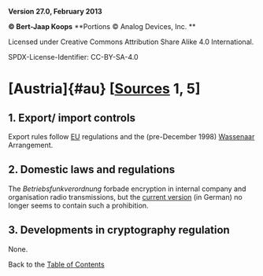 **Version 27.0, February 2013**

**© Bert-Jaap Koops**
**Portions © Analog Devices, Inc. **  

Licensed under Creative Commons Attribution Share Alike 4.0 International.

SPDX-License-Identifier: CC-BY-SA-4.0

# [Austria]{#au} \[[Sources](cls-srce.htm) 1, 5\]

## 1. Export/ import controls  
Export rules follow [EU](#eu_exp) regulations and the (pre-December
1998) [Wassenaar](#Wassenaar) Arrangement.

## 2. Domestic laws and regulations  
The *Betriebsfunkverordnung* forbade encryption in internal company and
organisation radio transmissions, but the [current
version](http://www.bmvit.gv.at/telekommunikation/recht/aut/verordnungen/bfv.html)
(in German) no longer seems to contain such a prohibition.

## 3. Developments in cryptography regulation  
None.

Back to the [Table of Contents](index.md)
